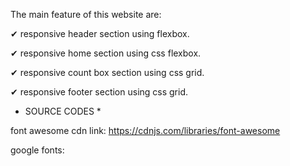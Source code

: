 The main feature of this website are:

✔ responsive header section using flexbox.

✔ responsive home section using css flexbox.

✔ responsive count box section using css grid.

✔ responsive footer section using css grid.

* SOURCE CODES *

font awesome cdn link:
https://cdnjs.com/libraries/font-awesome

google fonts:
